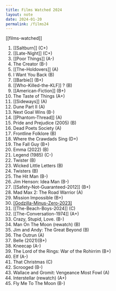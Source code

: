 ```yaml
---
title: Films Watched 2024
layout: note
date: 2024-01-20
permalink: /films24
---
```


[[films-watched]]

1. [[Saltburn]] (C+)
2. [[Late-Night]] (C+)
3. [[Poor Things]] (A-)
4. The Creator (B-)
5. [[The-Holdovers]] (A)
6. I Want You Back (B)
7. [[Barbie]] (B+)
8. [[Who-Killed-the-KLF]] ? (B)
9. [[American-Fiction]] (B+)
10. The Taste of Things (A+)
11. [[Sideways]] (A)
12. Dune Part II (A)
13. Next Goal Wins (B-)
14. [[Phantom-Thread]] (A)
15. Pride and Prejudice (2005) (B)
16. Dead Poets Society (A)
17. Frontline Folklore (B)
18. Where the Crawdads Sing (D+)
19. The Fall Guy (B+)
20. Emma (2022) (B)
21. Legend (1985) (C-)
22. Twister (B)
23. Wicked Little Letters (B)
24. Twisters (B)
25. The Hit Man (B-)
26. Jim Henson: Idea Man (B-)
27. [[Safety-Not-Guaranteed-2012]] (B+)
28. Mad Max 2: The Road Warrior (A)
29. Mission Impossible (B+)
30. [[Godzilla-Minus-Zero-2023]](A+) 
31. [[The-Beach-Boys-2024]] (C)
32. [[The-Conversation-1974]]  (A+)
33. Crazy, Stupid, Love. (B-)
34. Man On The Moon (rewatch) (B) 
35. Jim and Andy: The Great Beyond (B)
36. The Outrun (A)
37. Belle (2021)(B+)
38. Kneecap (A-)
39. The Lord of the Rings: War of the Rohirrim (B+)
40. Elf (A-)
41. That Christmas (C)
42. Scrooged (B-)
43. Wallace and Gromit: Vengeance Most Fowl (A)
44. Interstellar (rewatch) (A+)
45. Fly Me To The Moon (B-)